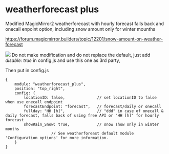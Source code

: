 # weatherforecast plus

Modified MagicMirror2 weatherforecast with hourly forecast falls back and onecall enpoint option, including snow amount only for winter mounths

https://forum.magicmirror.builders/topic/12201/snow-amount-on-weather-forecast

<img src=https://github.com/hangorazvan/hourlyforecast/blob/master/preview.png>
Do not make modification and do not replace the default, just add <i>disable: true</i> in config.js and use this one as 3rd party,

Then put in config.js


	{
		module: "weatherforecast_plus",
		position: "top_right",
		config: {
			locationID: false,				// set locationID to false when use onecall endpoint
			forecastEndpoint: "forecast",	// forecast/daily or onecall
			fullday: "HH [h]", 				// "ddd" in case of onecall & daily forecast, falls back of using free API or "HH [h]" for hourly forecast
			showRain_Snow: true, 			// snow show only in winter months
						// See weatherforeast default module 'Configuration options' for more information.
		}
	}